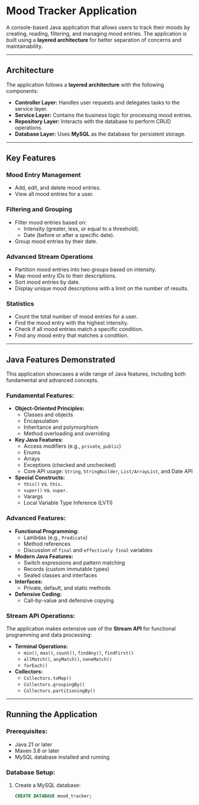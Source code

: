 # Mood Tracker Application

A console-based Java application that allows users to track their moods by creating, reading, filtering, and managing mood entries. The application is built using a **layered architecture** for better separation of concerns and maintainability.

---

## Architecture

The application follows a **layered architecture** with the following components:

- **Controller Layer:** Handles user requests and delegates tasks to the service layer.
- **Service Layer:** Contains the business logic for processing mood entries.
- **Repository Layer:** Interacts with the database to perform CRUD operations.
- **Database Layer:** Uses **MySQL** as the database for persistent storage.

---

## Key Features

### **Mood Entry Management**

- Add, edit, and delete mood entries.
- View all mood entries for a user.

### **Filtering and Grouping**

- Filter mood entries based on:
  - Intensity (greater, less, or equal to a threshold).
  - Date (before or after a specific date).
- Group mood entries by their date.

### **Advanced Stream Operations**

- Partition mood entries into two groups based on intensity.
- Map mood entry IDs to their descriptions.
- Sort mood entries by date.
- Display unique mood descriptions with a limit on the number of results.

### **Statistics**

- Count the total number of mood entries for a user.
- Find the mood entry with the highest intensity.
- Check if all mood entries match a specific condition.
- Find any mood entry that matches a condition.

---

## Java Features Demonstrated

This application showcases a wide range of Java features, including both fundamental and advanced concepts.

### **Fundamental Features:**

- **Object-Oriented Principles:**
  - Classes and objects
  - Encapsulation
  - Inheritance and polymorphism
  - Method overloading and overriding
- **Key Java Features:**
  - Access modifiers (e.g., `private`, `public`)
  - Enums
  - Arrays
  - Exceptions (checked and unchecked)
  - Core API usage: `String`, `StringBuilder`, `List/ArrayList`, and Date API
- **Special Constructs:**
  - `this()` vs. `this.`
  - `super()` vs. `super.`
  - Varargs
  - Local Variable Type Inference (LVTI)

### **Advanced Features:**

- **Functional Programming:**
  - Lambdas (e.g., `Predicate`)
  - Method references
  - Discussion of `final` and `effectively final` variables
- **Modern Java Features:**
  - Switch expressions and pattern matching
  - Records (custom immutable types)
  - Sealed classes and interfaces
- **Interfaces:**
  - Private, default, and static methods
- **Defensive Coding:**
  - Call-by-value and defensive copying

### **Stream API Operations:**

The application makes extensive use of the **Stream API** for functional programming and data processing:

- **Terminal Operations:**
  - `min()`, `max()`, `count()`, `findAny()`, `findFirst()`
  - `allMatch()`, `anyMatch()`, `noneMatch()`
  - `forEach()`
- **Collectors:**
  - `Collectors.toMap()`
  - `Collectors.groupingBy()`
  - `Collectors.partitioningBy()`

---

## Running the Application

### Prerequisites:

- Java 21 or later
- Maven 3.6 or later
- MySQL database installed and running

### Database Setup:

1. Create a MySQL database:
   ```sql
   CREATE DATABASE mood_tracker;
   ```

